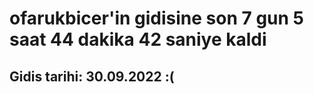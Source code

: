 # ofarukbicer'in gidisine son 7 gun 5 saat 44 dakika 42 saniye kaldi

## Gidis tarihi: 30.09.2022 :(